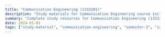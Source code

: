 ```yaml
---
title: "Communication Engineering (1333201)"
description: "Study materials for Communication Engineering course including syllabus, papers, and solutions"
summary: "Complete study resources for Communication Engineering (1333201) - ICT Semester 3"
date: 2024-01-01
tags: ["study-material", "communication-engineering", "semester-3", "ict", "1333201"]
---
```

